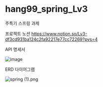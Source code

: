 # hang99_spring_Lv3
주특기 스프링 과제

프로젝트 노션
https://www.notion.so/Lv3-df3cd931ba124c2fa92217e77cc72269?pvs=4

API 명세서

![image](https://github.com/ghdnjs18/SpringBoot-test/assets/70429434/9d20af83-6caa-437f-91b2-0e171d92c99d)

ERD 다이어그램

![spring (1).png](https://prod-files-secure.s3.us-west-2.amazonaws.com/bbc61cda-92e9-4da3-aeaa-5cc71f908bb6/00894a51-f2d3-4f90-8e16-5d31de9fa6b7/spring_(1).png)


